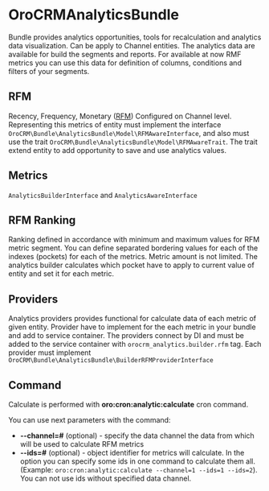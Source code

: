 # OroCRMAnalyticsBundle

Bundle provides analytics opportunities, tools for recalculation and analytics data visualization.
Can be apply to Channel entities.
The analytics data are available for build the segments and reports.
For available at now RMF metrics you can use this data for definition of columns, conditions and filters of your segments.

## RFM
Recency, Frequency, Monetary ([RFM](https://en.wikipedia.org/wiki/RFM_\(customer_value\))) Configured on Channel level.
Representing this metrics of entity must implement the interface
`OroCRM\Bundle\AnalyticsBundle\Model\RFMAwareInterface`, and also must use the trait
`OroCRM\Bundle\AnalyticsBundle\Model\RFMAwareTrait`. 
The trait extend entity to add opportunity to save and use analytics values.

## Metrics
`AnalyticsBuilderInterface` and `AnalyticsAwareInterface`

## RFM Ranking
Ranking defined in accordance with minimum and maximum values for RFM metric segment.
You can define separated bordering values for each of the indexes (pockets) for each of the metrics. 
Metric amount is not limited.
The analytics builder calculates which pocket have to apply to current value of entity and set it for each metric.


## Providers
Analytics providers provides functional for calculate data of each metric of given entity.
Provider have to implement for the each metric in your bundle and add to service container.
The providers connect by DI and must be added to the service container with `orocrm_analytics.builder.rfm` tag.
Each provider must implement `OroCRM\Bundle\AnalyticsBundle\BuilderRFMProviderInterface`


## Command
Calculate is performed with **oro:cron:analytic:calculate** cron command.

You can use next parameters with the command:

* **--channel=#** (optional) - specify the data channel the data from which will be used to calculate RFM metrics
* **--ids=#** (optional) - object identifier for metrics will calculate. 
In the option you can specify some ids in one command to calculate them all.
(Example: `oro:cron:analytic:calculate --channel=1 --ids=1 --ids=2`). 
You can not use ids without specified data channel.
